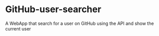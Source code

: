 # GitHub-user-searcher
A WebApp that search for a user on GitHub using the API and show the current user
